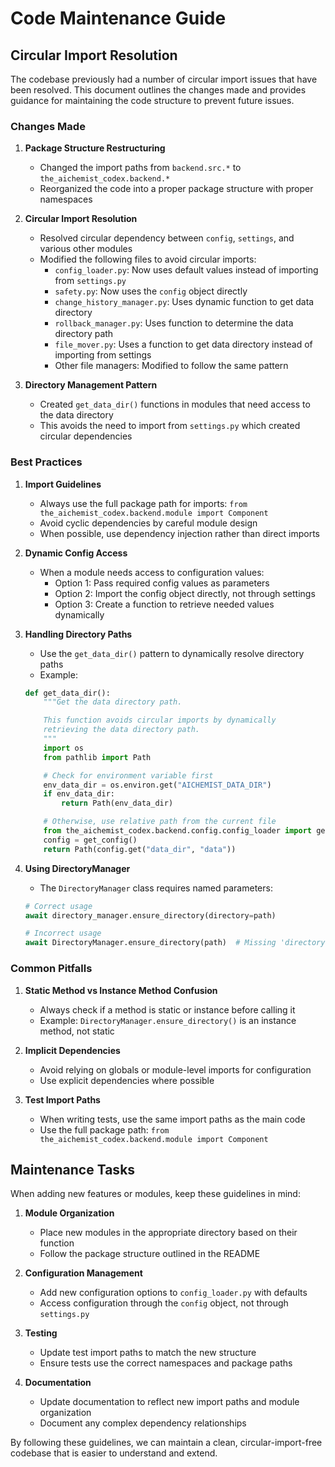 # Code Maintenance Guide

## Circular Import Resolution

The codebase previously had a number of circular import issues that have been
resolved. This document outlines the changes made and provides guidance for
maintaining the code structure to prevent future issues.

### Changes Made

1. **Package Structure Restructuring**

   - Changed the import paths from `backend.src.*` to
     `the_aichemist_codex.backend.*`
   - Reorganized the code into a proper package structure with proper namespaces

2. **Circular Import Resolution**

   - Resolved circular dependency between `config`, `settings`, and various
     other modules
   - Modified the following files to avoid circular imports:
     - `config_loader.py`: Now uses default values instead of importing from
       `settings.py`
     - `safety.py`: Now uses the `config` object directly
     - `change_history_manager.py`: Uses dynamic function to get data directory
     - `rollback_manager.py`: Uses function to determine the data directory path
     - `file_mover.py`: Uses a function to get data directory instead of
       importing from settings
     - Other file managers: Modified to follow the same pattern

3. **Directory Management Pattern**
   - Created `get_data_dir()` functions in modules that need access to the data
     directory
   - This avoids the need to import from `settings.py` which created circular
     dependencies

### Best Practices

1. **Import Guidelines**

   - Always use the full package path for imports:
     `from the_aichemist_codex.backend.module import Component`
   - Avoid cyclic dependencies by careful module design
   - When possible, use dependency injection rather than direct imports

2. **Dynamic Config Access**

   - When a module needs access to configuration values:
     - Option 1: Pass required config values as parameters
     - Option 2: Import the config object directly, not through settings
     - Option 3: Create a function to retrieve needed values dynamically

3. **Handling Directory Paths**

   - Use the `get_data_dir()` pattern to dynamically resolve directory paths
   - Example:

   ```python
   def get_data_dir():
       """Get the data directory path.

       This function avoids circular imports by dynamically
       retrieving the data directory path.
       """
       import os
       from pathlib import Path

       # Check for environment variable first
       env_data_dir = os.environ.get("AICHEMIST_DATA_DIR")
       if env_data_dir:
           return Path(env_data_dir)

       # Otherwise, use relative path from the current file
       from the_aichemist_codex.backend.config.config_loader import get_config
       config = get_config()
       return Path(config.get("data_dir", "data"))
   ```

4. **Using DirectoryManager**

   - The `DirectoryManager` class requires named parameters:

   ```python
   # Correct usage
   await directory_manager.ensure_directory(directory=path)

   # Incorrect usage
   await DirectoryManager.ensure_directory(path)  # Missing 'directory=' and using static call
   ```

### Common Pitfalls

1. **Static Method vs Instance Method Confusion**

   - Always check if a method is static or instance before calling it
   - Example: `DirectoryManager.ensure_directory()` is an instance method, not
     static

2. **Implicit Dependencies**

   - Avoid relying on globals or module-level imports for configuration
   - Use explicit dependencies where possible

3. **Test Import Paths**
   - When writing tests, use the same import paths as the main code
   - Use the full package path:
     `from the_aichemist_codex.backend.module import Component`

## Maintenance Tasks

When adding new features or modules, keep these guidelines in mind:

1. **Module Organization**

   - Place new modules in the appropriate directory based on their function
   - Follow the package structure outlined in the README

2. **Configuration Management**

   - Add new configuration options to `config_loader.py` with defaults
   - Access configuration through the `config` object, not through `settings.py`

3. **Testing**

   - Update test import paths to match the new structure
   - Ensure tests use the correct namespaces and package paths

4. **Documentation**
   - Update documentation to reflect new import paths and module organization
   - Document any complex dependency relationships

By following these guidelines, we can maintain a clean, circular-import-free
codebase that is easier to understand and extend.
